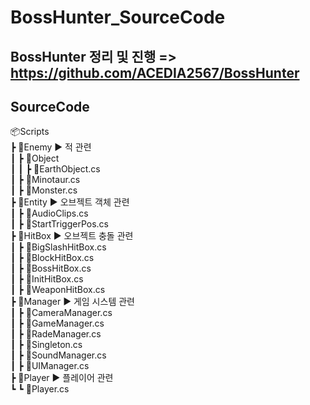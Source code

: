 # BossHunter_SourceCode

## BossHunter 정리 및 진행 => https://github.com/ACEDIA2567/BossHunter

## SourceCode
📦Scripts  
 ┣ 📂Enemy  ▶ 적 관련  
 ┃ ┣ 📂Object  
 ┃ ┃ ┣ 📜EarthObject.cs  
 ┃ ┣ 📜Minotaur.cs  
 ┃ ┣ 📜Monster.cs  
 ┣ 📂Entity  ▶ 오브젝트 객체 관련  
 ┃ ┣ 📜AudioClips.cs  
 ┃ ┣ 📜StartTriggerPos.cs  
 ┣ 📂HitBox  ▶ 오브젝트 충돌 관련  
 ┃ ┣ 📜BigSlashHitBox.cs  
 ┃ ┣ 📜BlockHitBox.cs  
 ┃ ┣ 📜BossHitBox.cs  
 ┃ ┣ 📜InitHitBox.cs  
 ┃ ┣ 📜WeaponHitBox.cs  
 ┣ 📂Manager  ▶ 게임 시스템 관련  
 ┃ ┣ 📜CameraManager.cs  
 ┃ ┣ 📜GameManager.cs  
 ┃ ┣ 📜RadeManager.cs  
 ┃ ┣ 📜Singleton.cs  
 ┃ ┣ 📜SoundManager.cs  
 ┃ ┣ 📜UIManager.cs  
 ┣ 📂Player  ▶ 플레이어 관련  
 ┗ ┗ 📜Player.cs  
